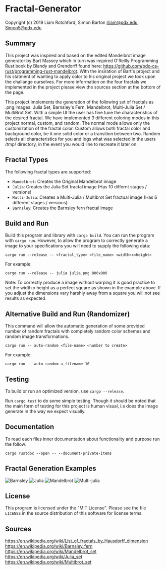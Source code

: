 # Fractal-Generator

Copyright (c) 2019 
Liam Rotchford, Simon Barton
rliam@pdx.edu, Simon5@pdx.edu

## Summary
This project was inspired and based on the edited Mandelbrot image generator by Bart Massey which in turn was inspired O'Reilly Programming Rust book by Blandy and Orendorff found here: https://github.com/pdx-cs-rust/programming-rust-mandelbrot. With the insiration of Bart's project and his statment of wanting to apply color to his original project we took upon the challange ourselves. For more information on the four fractals we implemented in the project please view the sources section at the bottom of the page.

This project implements the generation of the following set of fractals as .png images: Julia Set, Barnsley's Fern, Mandelbrot, Multi-Julia Set / MultiBrot Set. With a simple UI the user has fine tune the characteristics of the desired fractal. We have implemented 3 different coloring modes in this project normal, custom, and random. The normal mode allows only the customization of the fractal color. Custom allows both fractal color and background color, be it one solid color or a transition between two. Random selects all characteristics for you and logs what was selected in the users /tmp/ directory, in the event you would line to recreate it later on. 

## Fractal Types
The following fractal types are supported:
* `Mandelbrot`: Creates the Original Mandelbrot image
* `Julia`:  Creates the Julia Set fractal image (Has 10 differnt stages / versions)
* `Multi-Julia`: Creates a Multi-Julia / Multibrot Set fractual image (Has 6 different stages / versions)
* `Barnsley`: Creates the Barnsley fern fractal image

## Build and Run

Build this program and library with `cargo build`. You can run the program with `cargo run`. However, to allow the program to correctly generate a image to your specifications you will need to supply the following data:
    
    cargo run --release -- <fractal_type> <file_name> <width>x<height>
   
For example:

    cargo run --release -- julia julia.png 800x800
    
Note: To correctly produce a image without warping it is good practice to set the width x height as a perfect square as shown in the example above. If you adjust the dimensions vary harshly away from a square you will not see results as expected. 
    
## Alternative Build and Run (Randomizer)
This command will allow the automatic generation of some provided number of random fractals with completely random color schemes and random image transformations. 

    cargo run -- auto-random <file-name> <number to create>

For example:

    cargo run -- auto-random a_filename 10

## Testing
To build or run an optimized version, use `cargo --release`.

Run `cargo test` to do some simple testing. Though it should be noted that the main form of testing for this project is human visual, i.e does the image generate in the way we expect visually. 

## Documentation
To read each files inner documentation about functionality and purpose run the follow:

    cargo rustdoc --open -- --document-private-items

## Fractal Generation Examples
![Barnsley](https://i.imgur.com/KPU4MaJ.png)
![Julia](https://i.imgur.com/TzwaN9f.png)
![Mandelbrot](https://i.imgur.com/YiGrLzn.png)
![Multi-julia](https://i.imgur.com/MsDTDte.png)

## License

This program is licensed under the "MIT License".  Please
see the file `LICENSE` in the source distribution of this
software for license terms.

## Sources
https://en.wikipedia.org/wiki/List_of_fractals_by_Hausdorff_dimension  
https://en.wikipedia.org/wiki/Barnsley_fern  
https://en.wikipedia.org/wiki/Mandelbrot_set  
https://en.wikipedia.org/wiki/Julia_set  
https://en.wikipedia.org/wiki/Multibrot_set  
